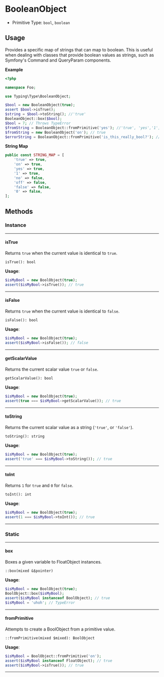 # BooleanObject

* Primitive Type: `bool`, `boolean`

## Usage

Provides a specific map of strings that can map to boolean. This is useful when dealing with classes that provide
boolean values as strings, such as Symfony's Command and QueryParam components.

**Example**

```php
<?php

namespace Foo;

use Typing\Type\BooleanObject;

$bool = new BooleanObject(true);
assert $bool->isTrue();
$string = $bool->toString(); //'true'
BooleanObject::box($bool);
$bool = 7; // Throws TypeError
$fromString = BooleanObject::fromPrimitive('yes'); //'true', 'yes','1', 'on' => true, 'no', 'off', 'false', '0' => false
$fromString = new BooleanObject('on'); // true
$errorString = BooleanObject::fromPrimitive('is_this_really_bool?'); //TypeError
```

**String Map**

```php
public const STRING_MAP = [
    'true' => true,
    'on' => true,
    'yes' => true,
    '1' => true,
    'no' => false,
    'off' => false,
    'false' => false,
    '0' => false,
];
```

## Methods

### Instance

---

#### isTrue

Returns `true` when the current value is identical to `true`.

`isTrue(): bool`

**Usage**:

```php
$isMyBool = new BoolObject(true);
assert($isMyBool->isTrue()); // true
```

---

#### isFalse

Returns `true` when the current value is identical to `false`.

`isFalse(): bool`

**Usage**:

```php
$isMyBool = new BoolObject(true);
assert($isMyBool->isFalse()); // false
```

---

#### getScalarValue

Returns the current scalar value `true` or `false`.

`getScalarValue(): bool`

**Usage**:

```php
$isMyBool = new BoolObject(true);
assert(true === $isMyBool->getScalarValue()); // true
```

---

#### toString

Returns the current scalar value as a string (`'true'`, or `'false'`).

`toString(): string`

**Usage**:

```php
$isMyBool = new BoolObject(true);
assert('true' === $isMyBool->toString()); // true
```

---

#### toInt

Returns `1` for `true` and `0` for `false`.

`toInt(): int`

**Usage**:

```php
$isMyBool = new BoolObject(true);
assert(1 === $isMyBool->toInt()); // true
```

---

### Static

---

#### box

Boxes a given variable to FloatObject instances.

`::box(mixed &$pointer)`

**Usage**:

```php
$isMyBool = new BoolObject(true);
BoolObject::box($isMyBool);
assert($isMyBool instanceof BoolObject); // true
$isMyBool = 'uhoh'; // TypeError
```

---

#### fromPrimitive

Attempts to create a BoolObject from a primitive value.

`::fromPrimitive(mixed $mixed): BoolObject`

**Usage**:

```php
$isMyBool = BoolObject::fromPrimitive('on');
assert($isMyBool instanceof FloatObject); // true
assert($isMyBool->isTrue()); // true
```

---
